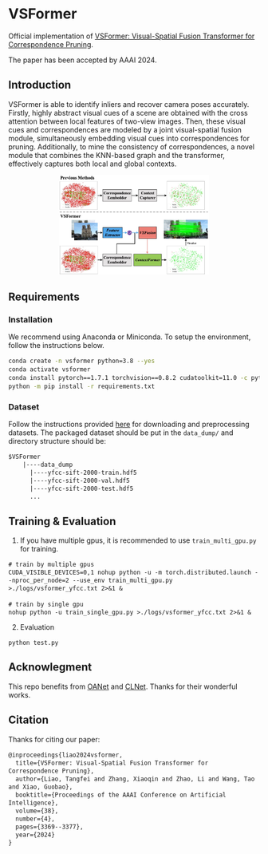 # VSFormer

Official implementation of [VSFormer: Visual-Spatial Fusion Transformer for Correspondence Pruning](https://arxiv.org/pdf/2312.08774.pdf). 

The paper has been accepted by AAAI 2024. 

## Introduction
VSFormer is able to identify inliers and recover camera poses accurately. 
Firstly, highly abstract visual cues of a scene are obtained with the cross attention between local features of two-view images. 
Then, these visual cues and correspondences are modeled by a joint visual-spatial fusion module, simultaneously embedding visual cues into correspondences for pruning. 
Additionally, to mine the consistency of correspondences, a novel module that combines the KNN-based graph and the transformer, effectively captures both local and global contexts.

<div align=center><img src ="assets/figure1.jpg" width=300 height=200"/></div>

## Requirements

### Installation
We recommend using Anaconda or Miniconda. To setup the environment, follow the instructions below. 
```bash
conda create -n vsformer python=3.8 --yes
conda activate vsformer
conda install pytorch==1.7.1 torchvision==0.8.2 cudatoolkit=11.0 -c pytorch --yes
python -m pip install -r requirements.txt
```

### Dataset
Follow the instructions provided [here](https://github.com/zjhthu/OANet) for downloading and preprocessing datasets. 
The packaged dataset should be put in the `data_dump/` and directory structure should be: 
```
$VSFormer
    |----data_dump
      |----yfcc-sift-2000-train.hdf5
      |----yfcc-sift-2000-val.hdf5
      |----yfcc-sift-2000-test.hdf5
      ...
```

## Training & Evaluation
1. If you have multiple gpus, it is recommended to use `train_multi_gpu.py` for training. 
```
# train by multiple gpus
CUDA_VISIBLE_DEVICES=0,1 nohup python -u -m torch.distributed.launch --nproc_per_node=2 --use_env train_multi_gpu.py >./logs/vsformer_yfcc.txt 2>&1 &

# train by single gpu
nohup python -u train_single_gpu.py >./logs/vsformer_yfcc.txt 2>&1 &
```

2. Evaluation
```
python test.py
```

## Acknowlegment
This repo benefits from [OANet](https://github.com/zjhthu/OANet) and [CLNet](https://github.com/sailor-z/CLNet). Thanks for their wonderful works. 

## Citation
Thanks for citing our paper:

```
@inproceedings{liao2024vsformer,
  title={VSFormer: Visual-Spatial Fusion Transformer for Correspondence Pruning},
  author={Liao, Tangfei and Zhang, Xiaoqin and Zhao, Li and Wang, Tao and Xiao, Guobao},
  booktitle={Proceedings of the AAAI Conference on Artificial Intelligence},
  volume={38},
  number={4},
  pages={3369--3377},
  year={2024}
}
```
